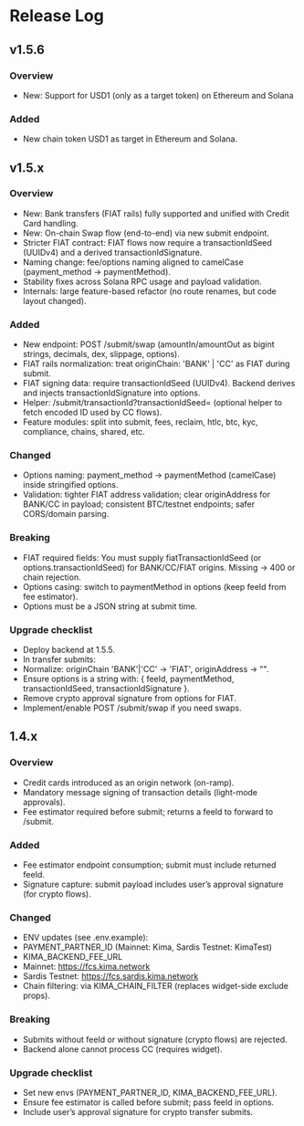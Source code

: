 # Release Log

## v1.5.6

### Overview

- New: Support for USD1 (only as a target token) on Ethereum and Solana

### Added

- New chain token USD1 as target in Ethereum and Solana.

## v1.5.x

### Overview

- New: Bank transfers (FIAT rails) fully supported and unified with Credit Card handling.
- New: On-chain Swap flow (end-to-end) via new submit endpoint.
- Stricter FIAT contract: FIAT flows now require a transactionIdSeed (UUIDv4) and a derived transactionIdSignature.
- Naming change: fee/options naming aligned to camelCase (payment_method → paymentMethod).
- Stability fixes across Solana RPC usage and payload validation.
- Internals: large feature-based refactor (no route renames, but code layout changed).

### Added

- New endpoint: POST /submit/swap (amountIn/amountOut as bigint strings, decimals, dex, slippage, options).
- FIAT rails normalization: treat originChain: 'BANK' | 'CC' as FIAT during submit.
- FIAT signing data: require transactionIdSeed (UUIDv4). Backend derives and injects transactionIdSignature into options.
- Helper: /submit/transactionId?transactionIdSeed=<uuid> (optional helper to fetch encoded ID used by CC flows).
- Feature modules: split into submit, fees, reclaim, htlc, btc, kyc, compliance, chains, shared, etc.

### Changed

- Options naming: payment_method → paymentMethod (camelCase) inside stringified options.
- Validation: tighter FIAT address validation; clear originAddress for BANK/CC in payload; consistent BTC/testnet endpoints; safer CORS/domain parsing.

### Breaking

- FIAT required fields: You must supply fiatTransactionIdSeed (or options.transactionIdSeed) for BANK/CC/FIAT origins. Missing → 400 or chain rejection.
- Options casing: switch to paymentMethod in options (keep feeId from fee estimator).
- Options must be a JSON string at submit time.

### Upgrade checklist

- Deploy backend at 1.5.5.
- In transfer submits:
- Normalize: originChain 'BANK'|'CC' → 'FIAT', originAddress → "".
- Ensure options is a string with: { feeId, paymentMethod, transactionIdSeed, transactionIdSignature }.
- Remove crypto approval signature from options for FIAT.
- Implement/enable POST /submit/swap if you need swaps.

## 1.4.x

### Overview

- Credit cards introduced as an origin network (on-ramp).
- Mandatory message signing of transaction details (light-mode approvals).
- Fee estimator required before submit; returns a feeId to forward to /submit.

### Added

- Fee estimator endpoint consumption; submit must include returned feeId.
- Signature capture: submit payload includes user’s approval signature (for crypto flows).

### Changed

- ENV updates (see .env.example):
- PAYMENT_PARTNER_ID (Mainnet: Kima, Sardis Testnet: KimaTest)
- KIMA_BACKEND_FEE_URL
- Mainnet: https://fcs.kima.network
- Sardis Testnet: https://fcs.sardis.kima.network
- Chain filtering: via KIMA_CHAIN_FILTER (replaces widget-side exclude props).

### Breaking

- Submits without feeId or without signature (crypto flows) are rejected.
- Backend alone cannot process CC (requires widget).

### Upgrade checklist

- Set new envs (PAYMENT_PARTNER_ID, KIMA_BACKEND_FEE_URL).
- Ensure fee estimator is called before submit; pass feeId in options.
- Include user’s approval signature for crypto transfer submits.
